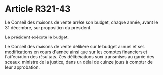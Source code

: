 # Article R321-43

<p>Le        Conseil des maisons de vente arrête son budget, chaque année, avant le 31 décembre, sur proposition du président. </p><p>Le président exécute le budget. </p><p>Le        Conseil des maisons de vente délibère sur le budget annuel et ses modifications en cours d'année ainsi que sur les comptes financiers et l'affectation des résultats. Ces délibérations sont transmises au garde des sceaux, ministre de la justice, dans un délai de quinze jours à compter de leur approbation.</p>
